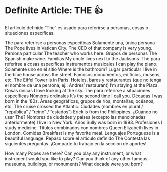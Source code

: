 # Definite Article: THE 👍

El artículo definido “The” es usado para referirse a personas, cosas o situaciones específicas.

The para referirse a personas específicas
Solamente una, única persona
The Pope lives in Vatican City.
The CEO of that company is very young.
Persona particular
The teacher who works here.
Grupos de personas
The Spanish make wine.
Familias
My uncle lives next to the Jacksons.
The para referirse a cosas específicas
Instrumentos musicales
I can play the piano.
Solamente uno en el sitio
Where is the bathroom?
Lugar particular
I live in the blue house across the street.
Famosos monumentos, edificios, museos, etc.
The Eiffel Tower is in Paris.
Hoteles, bares y restaurantes (que no tenga el nombre de una persona, ej.: Andres’ restaurant)
I’m staying at the Plaza.
Cosas únicas
I love looking at the sky.
The para referirse a situaciones específicas
Números ordinales
It’s the second time I call you.
Décadas
I was born in the '80s.
Áreas geográficas, grupos de ríos, montañas, océanos, etc.
The cruise crossed the Atlantic.
Ciudades (nombres en plural / “república” / “reino” / “estados”)
Erick is from the Philippines.
¿Cuándo no usar The?
Nombres de ciudades y países (excepto las mencionadas anteriormente)
I live in New York.
Años
Sully was born in 1993.
Profesiones
I study medicine.
Títulos combinados con nombres
Queen Elizabeth lives in London.
Comidas
Breakfast is my favorite meal.
Lenguajes
Portuguese is a beautiful language.
Repaso sobre el artículo definido The
Contesta las siguientes preguntas. ¡Comparte tu trabajo en la sección de aportes!

How many Popes are there?
Can you play any instrument, or what instrument would you like to play?
Can you think of any other famous museums, buildings, or monuments?
What decade were you born?
